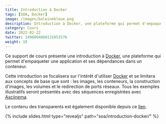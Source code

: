 ```yaml
---
title: Introduction à Docker
tags: [SOA, Docker]
image: /images/baleinebleue.png
description: Introduction à Docker, une plateforme qui permet d'empaqueter une application et ses dépendances dans un conteneur.
category: Cours
date: 2022-02-22
twitter: 1496064060131053576
weight: 18
---
```


Ce support de cours présente une introduction à <a href="https://www.docker.com/">Docker</a>, une plateforme qui permet d'empaqueter une application et ses dépendances dans un conteneur. 

Cette introduction se focalisera sur l'intérêt d'utiliser <a target="_blank" href="https://www.docker.com/">Docker</a> et se limitera aux concepts de base que sont : les images, les conteneurs, la construction d'images, les volumes et le redirection de ports réseaux. Tous les exemples illustratifs seront présentés avec des séquences enregistrées avec <a target="_blank" href="https://asciinema.org/">Asciinema</a>.

Le contenu des transparents est également disponible depuis ce <a href="/slides/soa/introduction-docker/">lien</a>. 

{% include slides.html type="revealjs" path="soa/introduction-docker/" %}
